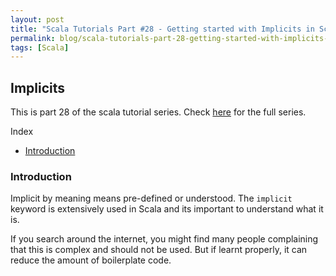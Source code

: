 ```yaml
---
layout: post
title: "Scala Tutorials Part #28 - Getting started with Implicits in Scala"
permalink: blog/scala-tutorials-part-28-getting-started-with-implicits-in-scala/
tags: [Scala]
---
```


Implicits
---------

This is part 28 of the scala tutorial series. Check [here](/blog/scala-articles-index/) for the full series.

<i class="fa fa-list-ul space-right"></i> Index

- [Introduction](#Intro)

<h3><b><a name = "Intro" class="inter-header">Introduction</a></b></h3>

Implicit by meaning means pre-defined or understood. The `implicit` keyword is extensively used in Scala and its important to understand what it is. 

If you search around the internet, you might find many people complaining that this is complex and should not be used. But if learnt properly, it can reduce the amount of boilerplate code.

